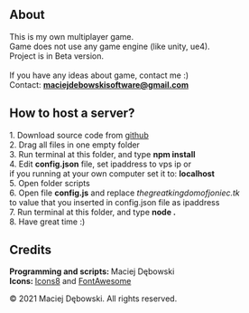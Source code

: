 <body>
  <h2>About</h2>
  <p>
    This is my own multiplayer game.<br>
    Game does not use any game engine (like unity, ue4).<br>
    Project is in Beta version.<br><br>
    If you have any ideas about game, contact me :) <br>
    Contact: <b><a href="mailto:maciejdebowskisoftware@gmail.com">maciejdebowskisoftware@gmail.com</a></b>
  </p>
  
  <h2>How to host a server?</h2>
  <p>
    1. Download source code from <a href="https://github.com/League-of-Emperors/server">github</a> <br>
    2. Drag all files in one empty folder <br>
    3. Run terminal at this folder, and type <b>npm install</b> <br>
    4. Edit <b>config.json</b> file, set ipaddress to vps ip or <br>
    if you running at your own computer set it to: <b>localhost</b> <br>
    5. Open folder scripts <br>
    6. Open file <b>config.js</b> and replace <i>thegreatkingdomofjoniec.tk</i><br>
    to value that you inserted in config.json file as ipaddress <br>
    7. Run terminal at this folder, and type <b>node .</b> <br>
    8. Have great time :)
  </p>
  
  <h2>Credits</h2>
  <p>
    <b>Programming and scripts: </b> Maciej Dębowski <br>
    <b>Icons: </b> <a href="https://icons8.com/">Icons8</a> and <a href="https://fontawesome.com/">FontAwesome</a> <br>
  </p>
  
  <footer>
    &copy; 2021 Maciej Dębowski. All rights reserved.
  </footer>
</body>
